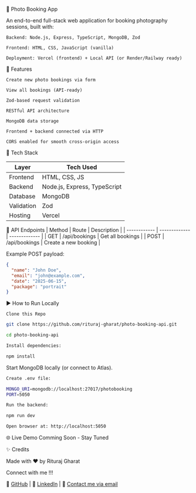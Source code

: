 📸 Photo Booking App

An end-to-end full-stack web application for booking photography sessions, built with:

    Backend: Node.js, Express, TypeScript, MongoDB, Zod

    Frontend: HTML, CSS, JavaScript (vanilla)

    Deployment: Vercel (frontend) + Local API (or Render/Railway ready)

🚀 Features

    Create new photo bookings via form

    View all bookings (API-ready)

    Zod-based request validation

    RESTful API architecture

    MongoDB data storage

    Frontend + backend connected via HTTP

    CORS enabled for smooth cross-origin access

🧠 Tech Stack

| Layer | Tech Used |
| ------------ | ------------- |
| Frontend	 | HTML, CSS, JS |
| Backend	 | Node.js, Express, TypeScript  |
| Database	 | MongoDB |
| Validation |Zod |
| Hosting	 | Vercel |


📡 API Endpoints
| Method	 | Route | Description |
| ------------ | ------------- | ------------- |
|  GET | /api/bookings | Get all bookings |
|  POST	 | /api/bookings	 | Create a new booking |

Example POST payload:

```json
{
  "name": "John Doe",
  "email": "john@example.com",
  "date": "2025-06-15",
  "package": "portrait"
}
```

▶️ How to Run Locally

    
``` Clone this Repo ```
```bash
git clone https://github.com/rituraj-gharat/photo-booking-api.git

cd photo-booking-api
```
```bash
Install dependencies:

npm install
```

Start MongoDB locally (or connect to Atlas).

```bash
Create .env file:

MONGO_URI=mongodb://localhost:27017/photobooking
PORT=5050
```
```bash
Run the backend:

npm run dev

Open browser at: http://localhost:5050
```

🌐 Live Demo
Comming Soon - Stay Tuned

<!---Frontend: https://photo-booking-api.vercel.app
Backend: (Coming soon via Render/Railway) --->

✨ Credits

Made with ❤️ by Rituraj Gharat

Connect with me !!!

🐙 [GitHub](https://github.com/rituraj-gharat) |
💼 [LinkedIn](https://www.linkedin.com/in/riturajgharat/) |
📧 [Contact me via email](mailto:rgharat1@asu.edu)

